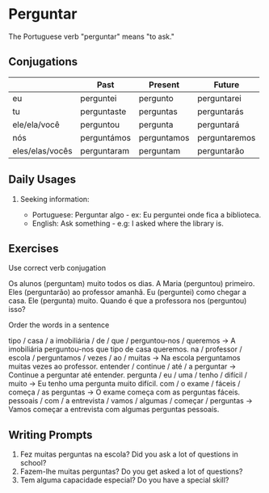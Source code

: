 # Perguntar

The Portuguese verb "perguntar" means "to ask."

## Conjugations

|                 | Past        | Present     | Future        |
| --------------- | ----------- | ----------- | ------------- |
| eu              | perguntei   | pergunto    | perguntarei   |
| tu              | perguntaste | perguntas   | perguntarás   |
| ele/ela/você    | perguntou   | pergunta    | perguntará    |
| nós             | perguntámos | perguntamos | perguntaremos |
| eles/elas/vocês | perguntaram | perguntam   | perguntarão   |

## Daily Usages

1. Seeking information:

   - Portuguese: Perguntar algo - ex: Eu perguntei onde fica a biblioteca.
   - English: Ask something - e.g: I asked where the library is.

## Exercises

Use correct verb conjugation

Os alunos (perguntam) muito todos os dias.
A Maria (perguntou) primeiro.
Eles (perguntarão) ao professor amanhã.
Eu (perguntei) como chegar a casa.
Ele (pergunta) muito.
Quando é que a professora nos (perguntou) isso?

Order the words in a sentence

tipo / casa / a imobiliária / de / que / perguntou-nos / queremos -> A imobiliária perguntou-nos que tipo de casa queremos.
na / professor / escola / perguntamos / vezes / ao / muitas -> Na escola perguntamos muitas vezes ao professor.
entender / continue / até / a perguntar -> Continue a perguntar até entender.
pergunta / eu / uma / tenho / difícil / muito -> Eu tenho uma pergunta muito difícil.
com / o exame / fáceis / começa / as perguntas -> O exame começa com as perguntas fáceis.
pessoais / com / a entrevista / vamos / algumas / começar / perguntas -> Vamos começar a entrevista com algumas perguntas pessoais.

## Writing Prompts

1. Fez muitas perguntas na escola? Did you ask a lot of questions in school?
2. Fazem-lhe muitas perguntas? Do you get asked a lot of questions?
3. Tem alguma capacidade especial? Do you have a special skill?

